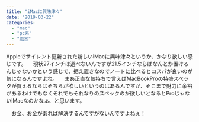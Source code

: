 ```yaml
---
title: "iMacに興味津々"
date: "2019-03-22"
categories: 
  - "mac"
  - "pc系"
  - "戯言"
---
```


Appleでサイレント更新された新しいiMacに興味津々というか、かなり欲しい感じです。 　現状27インチは選べないんですが21.5インチならばなんとか置けるんじゃないかという感じで、据え置きなのでノートに比べるとコスパが良いのが気になるんですよね。 　まあ正直な気持ちで言えばMacBookProの特盛スペックが買えるならばそちらが欲しいというのはあるんですが、そこまで財力に余裕があるわけでもなくそれでもそれなりのスペックのが欲しいとなるとProじゃないiMacなのかなぁ、と思います。

　お金、お金があれば解決するんですがないんですよねぇ！

